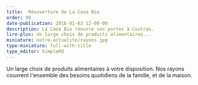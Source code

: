 ```yaml
---
title:  Réouverture de La Case Bio
order: 99
date-publication: 2016-01-02 12-00-00
description: La Case Bio réouvre ses portes à Coutras.
lire-plus: Un large choix de produits alimentaires...
miniature: notre-actualite/rayons.jpg
type-miniature: full-with-title
type_editor: SimpleMd
---
```



Un large choix de produits alimentaires à votre disposition.
Nos rayons couvrent l'ensemble des besoins quotidiens de la famille, et de la maison.
